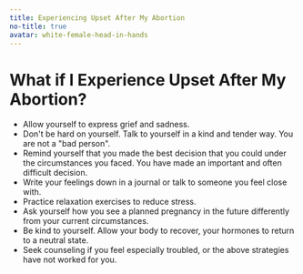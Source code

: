 ```yaml
---
title: Experiencing Upset After My Abortion
no-title: true
avatar: white-female-head-in-hands
---
```


What if I Experience Upset After My Abortion?
=============================================

- Allow yourself to express grief and sadness.
- Don't be hard on yourself.  Talk to yourself in a kind and tender way.
  You are not a "bad person".
- Remind yourself that you made the best decision that you could under
  the circumstances you faced.  You have made an important and often
  difficult decision.
- Write your feelings down in a journal or talk to someone you feel
  close with.
- Practice relaxation exercises to reduce stress.
- Ask yourself how you see a planned pregnancy in the future differently
  from your current circumstances.
- Be kind to yourself.  Allow your body to recover, your hormones to
  return to a neutral state.
- Seek counseling if you feel especially troubled, or the above
  strategies have not worked for you.

